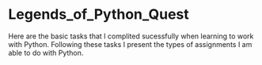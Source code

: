 # Legends_of_Python_Quest

Here are the basic tasks that I complited sucessfully when learning to work with Python. Following these tasks I present the types of assignments I am able to do with Python. 
